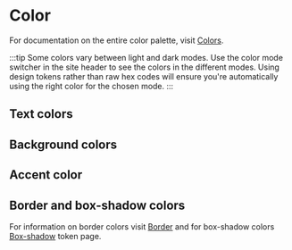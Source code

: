<script setup>
import { computed, ref, onMounted } from 'vue';
import { useData } from 'vitepress';
import CdxDocsTokensTable from '../../src/components/tokens/TokensTable.vue';
import defaultModeTokens from '@wikimedia/codex-design-tokens/theme-wikimedia-ui.json';
import darkModeTokens from '@wikimedia/codex-design-tokens/theme-wikimedia-ui-mode-dark.json';

const { isDark } = useData();

const isMounted = ref( false );
onMounted( () => { isMounted.value = true; } );

// We have to update this on mount to force the server-rendered HTML, which includes inlined styles
// for the color demo circles' background-colors, to update.
const tokens = computed( () => isMounted.value && isDark.value ? darkModeTokens : defaultModeTokens );
</script>

# Color

For documentation on the entire color palette, visit [Colors](../style-guide/colors.md).

:::tip
Some colors vary between light and dark modes. Use the color mode switcher in the site header to see
the colors in the different modes. Using design tokens rather than raw hex codes will ensure you're
automatically using the right color for the chosen mode.
:::

## Text colors

<cdx-docs-tokens-table
	:tokens="tokens.color"
	token-demo="CdxDocsTokenDemo"
	token-category="color"
	css-property="background-color"
/>

## Background colors

<cdx-docs-tokens-table
	:tokens="tokens['background-color']"
	token-demo="CdxDocsTokenDemo"
	token-category="color"
	css-property="background-color"
/>

## Accent color

<cdx-docs-tokens-table
	:tokens="tokens['accent-color']"
	token-demo="CdxDocsTokenDemo"
	token-category="color"
	css-property="background-color"
/>

## Border and box-shadow colors

For information on border colors visit
[Border](/design-tokens/border) and for box-shadow colors [Box-shadow](/design-tokens/box-shadow)
token page.
